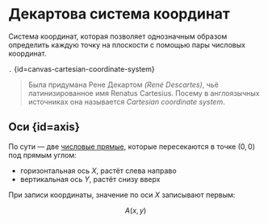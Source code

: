 <show-structure for="chapter,procedure" depth="3"/>

# Декартова система координат

Система координат, которая позволяет однозначным образом определить каждую точку на плоскости с помощью пары числовых
координат.

```.``` {id=canvas-cartesian-coordinate-system}

> Была придумана Рене Декартом *(René Descartes)*, чьё латинизированное имя Renatus Cartesius. Посему в англоязычных
> источниках она называется *Cartesian coordinate system*.

## Оси {id=axis}

По сути — две [числовые прямые](number-line.md), которые пересекаются в точке $(0,0)$ под прямым углом:

- горизонтальная ось $X$, растёт слева направо
- вертикальная ось $Y$, растёт снизу вверх

При записи координаты, значение по оси $X$ записывают первым:

$$
A(x,y)
$$


